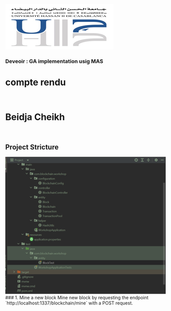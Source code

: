 <img src="assets/img0.png">
<h3>Deveoir : GA implementation usig MAS</h3>
<h1>compte rendu</h1><br>
<h1>Beidja Cheikh </h1><br>
<h2>Project Stricture</h2>
<img src="assets/img.png">
### 1. Mine a new block
Mine new block by requesting the endpoint `http://localhost:1337/blockchain/mine` with a POST request.
